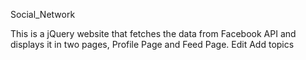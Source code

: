 Social_Network

This is a jQuery website that fetches the data from Facebook API and displays it in two pages, Profile Page and Feed Page. Edit
Add topics

